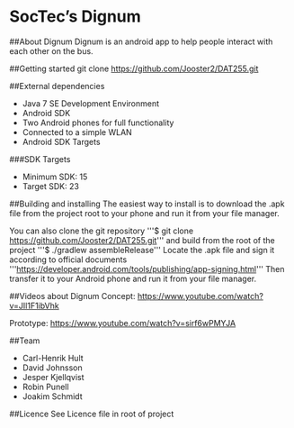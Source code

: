 SocTec’s Dignum
=======

##About Dignum
Dignum is an android app to help people interact with each other on the bus. 

##Getting started
    git clone https://github.com/Jooster2/DAT255.git

##External dependencies
 - Java 7 SE Development Environment
 - Android SDK
 - Two Android phones for full functionality
 - Connected to a simple WLAN
 - Android SDK Targets

###SDK Targets
 - Minimum SDK:     15
 - Target SDK:     23

##Building and installing
The easiest way to install is to download the .apk file from the project root to your phone and run it from your file manager.

You can also clone the git repository
    '''$ git clone https://github.com/Jooster2/DAT255.git'''
and build from the root of the project
    '''$ ./gradlew assembleRelease'''
Locate the .apk file and sign it according to official documents
    '''https://developer.android.com/tools/publishing/app-signing.html'''
Then transfer it to your Android phone and run it from your file manager.

##Videos about Dignum
Concept: https://www.youtube.com/watch?v=JIl1F1ibVhk

Prototype: https://www.youtube.com/watch?v=sirf6wPMYJA

##Team
 - Carl-Henrik Hult
 - David Johnsson
 - Jesper Kjellqvist
 - Robin Punell
 - Joakim Schmidt

##Licence
See Licence file in root of project
